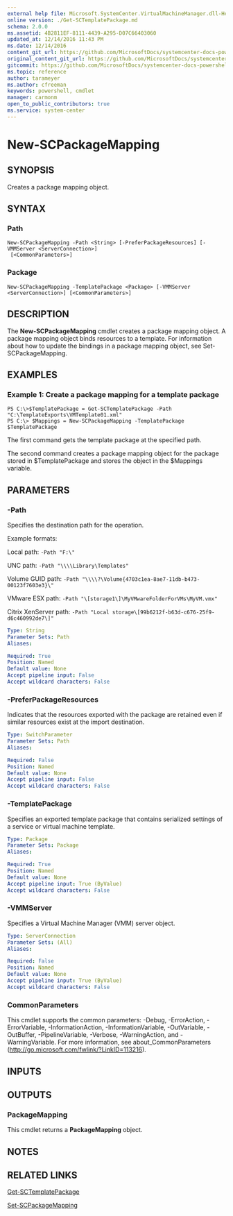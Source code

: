 ```yaml
---
external help file: Microsoft.SystemCenter.VirtualMachineManager.dll-Help.xml
online version: ./Get-SCTemplatePackage.md
schema: 2.0.0
ms.assetid: 4B2811EF-8111-4439-A295-D07C66403060
updated_at: 12/14/2016 11:43 PM
ms.date: 12/14/2016
content_git_url: https://github.com/MicrosoftDocs/systemcenter-docs-powershell/blob/master/systemcenter-cmdlets/SystemCenter2016/VirtualMachineManager/v1.0/New-SCPackageMapping.md
original_content_git_url: https://github.com/MicrosoftDocs/systemcenter-docs-powershell/blob/master/systemcenter-cmdlets/SystemCenter2016/VirtualMachineManager/v1.0/New-SCPackageMapping.md
gitcommit: https://github.com/MicrosoftDocs/systemcenter-docs-powershell/blob/96cd9bd2780eb6b78c540fa00d3b8a4313e3ed40/systemcenter-cmdlets/SystemCenter2016/VirtualMachineManager/v1.0/New-SCPackageMapping.md
ms.topic: reference
author: tarameyer
ms.author: cfreeman
keywords: powershell, cmdlet
manager: carmonm
open_to_public_contributors: true
ms.service: system-center
---
```


# New-SCPackageMapping

## SYNOPSIS
Creates a package mapping object.

## SYNTAX

### Path
```
New-SCPackageMapping -Path <String> [-PreferPackageResources] [-VMMServer <ServerConnection>]
 [<CommonParameters>]
```

### Package
```
New-SCPackageMapping -TemplatePackage <Package> [-VMMServer <ServerConnection>] [<CommonParameters>]
```

## DESCRIPTION
The **New-SCPackageMapping** cmdlet creates a package mapping object.
A package mapping object binds resources to a template.
For information about how to update the bindings in a package mapping object, see Set-SCPackageMapping.

## EXAMPLES

### Example 1: Create a package mapping for a template package
```
PS C:\>$TemplatePackage = Get-SCTemplatePackage -Path "C:\TemplateExports\VMTemplate01.xml"
PS C:\> $Mappings = New-SCPackageMapping -TemplatePackage $TemplatePackage
```

The first command gets the template package at the specified path.

The second command creates a package mapping object for the package stored in $TemplatePackage and stores the object in the $Mappings variable.

## PARAMETERS

### -Path
Specifies the destination path for the operation. 



Example formats: 

 Local path:       `-Path "F:\"`

 UNC path:         `-Path "\\\\Library\Templates"`

 Volume GUID path: `-Path "\\\\?\Volume{4703c1ea-8ae7-11db-b473-00123f7603e3}\"`

 VMware ESX path:  `-Path "\[storage1\]\MyVMwareFolderForVMs\MyVM.vmx"`

 Citrix XenServer path: `-Path "Local storage\[99b6212f-b63d-c676-25f9-d6c460992de7\]"`

```yaml
Type: String
Parameter Sets: Path
Aliases: 

Required: True
Position: Named
Default value: None
Accept pipeline input: False
Accept wildcard characters: False
```

### -PreferPackageResources
Indicates that the resources exported with the package are retained even if similar resources exist at the import destination.

```yaml
Type: SwitchParameter
Parameter Sets: Path
Aliases: 

Required: False
Position: Named
Default value: None
Accept pipeline input: False
Accept wildcard characters: False
```

### -TemplatePackage
Specifies an exported template package that contains serialized settings of a service or virtual machine template.

```yaml
Type: Package
Parameter Sets: Package
Aliases: 

Required: True
Position: Named
Default value: None
Accept pipeline input: True (ByValue)
Accept wildcard characters: False
```

### -VMMServer
Specifies a Virtual Machine Manager (VMM) server object.

```yaml
Type: ServerConnection
Parameter Sets: (All)
Aliases: 

Required: False
Position: Named
Default value: None
Accept pipeline input: True (ByValue)
Accept wildcard characters: False
```

### CommonParameters
This cmdlet supports the common parameters: -Debug, -ErrorAction, -ErrorVariable, -InformationAction, -InformationVariable, -OutVariable, -OutBuffer, -PipelineVariable, -Verbose, -WarningAction, and -WarningVariable. For more information, see about_CommonParameters (http://go.microsoft.com/fwlink/?LinkID=113216).

## INPUTS

## OUTPUTS

### PackageMapping
This cmdlet returns a **PackageMapping** object.

## NOTES

## RELATED LINKS

[Get-SCTemplatePackage](xref:SystemCenter2016/VirtualMachineManager/v1.0/Get-SCTemplatePackage.md)

[Set-SCPackageMapping](xref:SystemCenter2016/VirtualMachineManager/v1.0/Set-SCPackageMapping.md)

